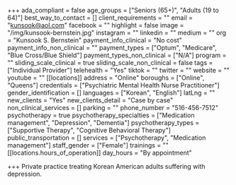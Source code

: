+++
ada_compliant = false
age_groups = ["Seniors (65+)", "Adults (19 to 64)"]
best_way_to_contact = []
client_requirements = ""
email = "kunsook@aol.com"
facebook = ""
highlight = false
image = "/img/kunsook-bernstein.jpg"
instagram = ""
linkedin = ""
medium = ""
org = "Kunsook S. Bernstein"
payment_info_clinical = "No cost"
payment_info_non_clinical = ""
payment_types = ["Optum", "Medicare", "Blue Cross/Blue Shield"]
payment_types_non_clinical = ["N/A"]
program = ""
sliding_scale_clinical = true
sliding_scale_non_clinical = false
tags = ["Individual Provider"]
telehealth = "Yes"
tiktok = ""
twitter = ""
website = ""
youtube = ""
[[locations]]
address = "Online"
boroughs = ["Online", "Queens"]
credentials = ["Psychiatric Mental Health Nurse Practitioner"]
gender_identification = []
languages = ["Korean", "English"]
latLng = ""
new_clients = "Yes"
new_clients_detail = "Case by case"
non_clinical_services = []
parking = ""
phone_number = "516-456-7512"
psychotherapy = true
psychotherapy_specialties = ["Medication management", "Depression", "Dementia"]
psychotherapy_types = ["Supportive Therapy", "Cognitive Behavioral Therapy"]
public_transportation = []
services = ["Psychotherapy", "Medication management"]
staff_gender = ["Female"]
trainings = ""
[[locations.hours_of_operation]]
day_hours = "By appointment"

+++
Private practice treating Korean American adults suffering with depression.